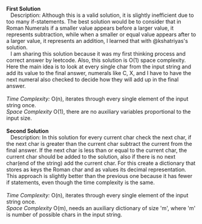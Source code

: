 **First Solution**<br/>
&ensp;  Description: Although this is a valid solution, it is slightly inefficient due to too many if-statements.
The best solution would be to consider that in Roman Numerals if a smaller value appears before a larger value, it represents subtraction, 
while when a smaller or equal value appears after to a larger value, it represents an addition, I learned that with @kshatriyas's solution.<br/>
&ensp;  I am sharing this solution because it was my first thinking process and correct answer by leetcode. Also, this solution is O(1) space complexity.
Here the main idea is to look at every single char from the input string and add its value to the final answer, numerals like C, X, and I have to have the next numeral also checked to decide how they will add up in the final answer.
<br/><br/> _Time Complexity:_ O(n), iterates through every single element of the input string once.
<br/> _Space Complexity_ O(1), there are no auxiliary variables proportional to the input size.
<br/>
<br/>
**Second Solution**<br/>
&ensp;  Description: In this solution for every current char check the next char, if the next char is greater than the current char subtract the current from the final answer.
If the next char is less than or equal to the current char, the current char should be added to the solution, also if there is no next char(end of the string) add the current char.
For this create a dictionary that stores as keys the Roman char and as values its decimal representation.
This approach is slightly better than the previous one because it has fewer if statements, even though the time complexity is the same.
<br/><br/> _Time Complexity:_ O(n), iterates through every single element of the input string once.
<br/> _Space Complexity_ O(m), needs an auxiliary dictionary of size 'm', where 'm' is number of possible chars in the input string.
